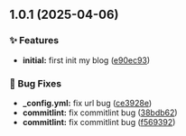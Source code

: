 

## 1.0.1 (2025-04-06)


### ✨ Features

* **initial:** first init my blog ([e90ec93](https://github.com/aiodauidha/pluto-blog/commit/e90ec931492872f67e7e55a34c84c788d10adb93))


### 🐛 Bug Fixes

* **_config.yml:** fix url bug ([ce3928e](https://github.com/aiodauidha/pluto-blog/commit/ce3928e06f83616921b036837436d67d3cead958))
* **commitlint:** fix commitlint bug ([38bdb62](https://github.com/aiodauidha/pluto-blog/commit/38bdb62dccb6d45bddfe469349493dd56857f5e1))
* **commitlint:** fix commitlint bug ([f569392](https://github.com/aiodauidha/pluto-blog/commit/f5693921d81850b56c9258351ff041df6735882e))
